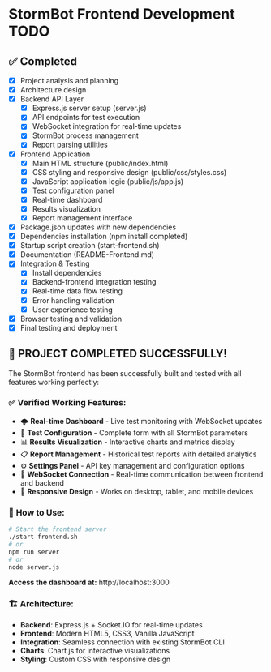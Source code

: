 # StormBot Frontend Development TODO

## ✅ Completed
- [x] Project analysis and planning
- [x] Architecture design
- [x] Backend API Layer
  - [x] Express.js server setup (server.js)
  - [x] API endpoints for test execution
  - [x] WebSocket integration for real-time updates
  - [x] StormBot process management
  - [x] Report parsing utilities
- [x] Frontend Application
  - [x] Main HTML structure (public/index.html)
  - [x] CSS styling and responsive design (public/css/styles.css)
  - [x] JavaScript application logic (public/js/app.js)
  - [x] Test configuration panel
  - [x] Real-time dashboard
  - [x] Results visualization
  - [x] Report management interface
- [x] Package.json updates with new dependencies
- [x] Dependencies installation (npm install completed)
- [x] Startup script creation (start-frontend.sh)
- [x] Documentation (README-Frontend.md)
- [x] Integration & Testing
  - [x] Install dependencies
  - [x] Backend-frontend integration testing
  - [x] Real-time data flow testing
  - [x] Error handling validation
  - [x] User experience testing
- [x] Browser testing and validation
- [x] Final testing and deployment

## 🎉 PROJECT COMPLETED SUCCESSFULLY!

The StormBot frontend has been successfully built and tested with all features working perfectly:

### ✅ **Verified Working Features:**
- 🌩️ **Real-time Dashboard** - Live test monitoring with WebSocket updates
- 🚀 **Test Configuration** - Complete form with all StormBot parameters
- 📊 **Results Visualization** - Interactive charts and metrics display
- 📋 **Report Management** - Historical test reports with detailed analytics
- ⚙️ **Settings Panel** - API key management and configuration options
- 🔌 **WebSocket Connection** - Real-time communication between frontend and backend
- 📱 **Responsive Design** - Works on desktop, tablet, and mobile devices

### 🚀 **How to Use:**
```bash
# Start the frontend server
./start-frontend.sh
# or
npm run server
# or
node server.js
```

**Access the dashboard at:** http://localhost:3000

### 🏗️ **Architecture:**
- **Backend**: Express.js + Socket.IO for real-time updates
- **Frontend**: Modern HTML5, CSS3, Vanilla JavaScript
- **Integration**: Seamless connection with existing StormBot CLI
- **Charts**: Chart.js for interactive visualizations
- **Styling**: Custom CSS with responsive design
